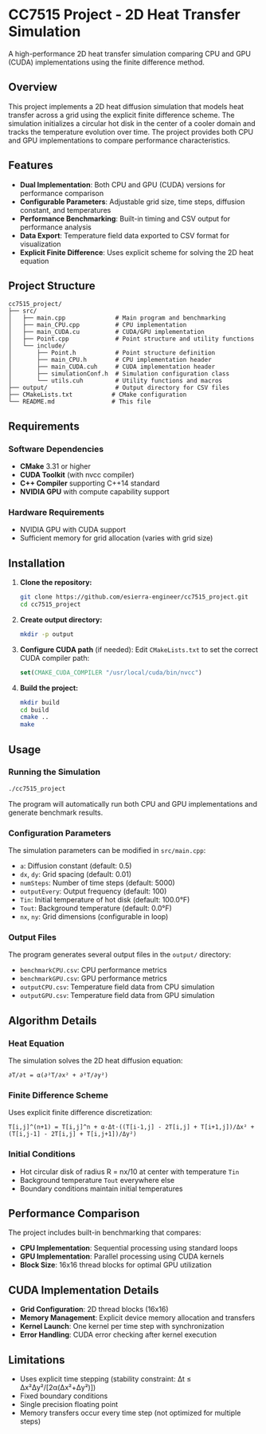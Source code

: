 # CC7515 Project - 2D Heat Transfer Simulation

A high-performance 2D heat transfer simulation comparing CPU and GPU (CUDA) implementations using the finite difference method.

## Overview

This project implements a 2D heat diffusion simulation that models heat transfer across a grid using the explicit finite difference scheme. The simulation initializes a circular hot disk in the center of a cooler domain and tracks the temperature evolution over time. The project provides both CPU and GPU implementations to compare performance characteristics.

## Features

- **Dual Implementation**: Both CPU and GPU (CUDA) versions for performance comparison
- **Configurable Parameters**: Adjustable grid size, time steps, diffusion constant, and temperatures
- **Performance Benchmarking**: Built-in timing and CSV output for performance analysis
- **Data Export**: Temperature field data exported to CSV format for visualization
- **Explicit Finite Difference**: Uses explicit scheme for solving the 2D heat equation

## Project Structure

```
cc7515_project/
├── src/
│   ├── main.cpp              # Main program and benchmarking
│   ├── main_CPU.cpp          # CPU implementation
│   ├── main_CUDA.cu          # CUDA/GPU implementation
│   ├── Point.cpp             # Point structure and utility functions
│   └── include/
│       ├── Point.h           # Point structure definition
│       ├── main_CPU.h        # CPU implementation header
│       ├── main_CUDA.cuh     # CUDA implementation header
│       ├── simulationConf.h  # Simulation configuration class
│       └── utils.cuh         # Utility functions and macros
├── output/                   # Output directory for CSV files
├── CMakeLists.txt           # CMake configuration
└── README.md                # This file
```

## Requirements

### Software Dependencies
- **CMake** 3.31 or higher
- **CUDA Toolkit** (with nvcc compiler)
- **C++ Compiler** supporting C++14 standard
- **NVIDIA GPU** with compute capability support

### Hardware Requirements
- NVIDIA GPU with CUDA support
- Sufficient memory for grid allocation (varies with grid size)

## Installation

1. **Clone the repository:**
   ```bash
   git clone https://github.com/esierra-engineer/cc7515_project.git
   cd cc7515_project
   ```

2. **Create output directory:**
   ```bash
   mkdir -p output
   ```

3. **Configure CUDA path** (if needed):
   Edit `CMakeLists.txt` to set the correct CUDA compiler path:
   ```cmake
   set(CMAKE_CUDA_COMPILER "/usr/local/cuda/bin/nvcc")
   ```

4. **Build the project:**
   ```bash
   mkdir build
   cd build
   cmake ..
   make
   ```

## Usage

### Running the Simulation

```bash
./cc7515_project
```

The program will automatically run both CPU and GPU implementations and generate benchmark results.

### Configuration Parameters

The simulation parameters can be modified in `src/main.cpp`:

- `a`: Diffusion constant (default: 0.5)
- `dx`, `dy`: Grid spacing (default: 0.01)
- `numSteps`: Number of time steps (default: 5000)
- `outputEvery`: Output frequency (default: 100)
- `Tin`: Initial temperature of hot disk (default: 100.0°F)
- `Tout`: Background temperature (default: 0.0°F)
- `nx`, `ny`: Grid dimensions (configurable in loop)

### Output Files

The program generates several output files in the `output/` directory:

- `benchmarkCPU.csv`: CPU performance metrics
- `benchmarkGPU.csv`: GPU performance metrics  
- `outputCPU.csv`: Temperature field data from CPU simulation
- `outputGPU.csv`: Temperature field data from GPU simulation

## Algorithm Details

### Heat Equation
The simulation solves the 2D heat diffusion equation:
```
∂T/∂t = α(∂²T/∂x² + ∂²T/∂y²)
```

### Finite Difference Scheme
Uses explicit finite difference discretization:
```
T[i,j]^(n+1) = T[i,j]^n + α·Δt·((T[i-1,j] - 2T[i,j] + T[i+1,j])/Δx² + (T[i,j-1] - 2T[i,j] + T[i,j+1])/Δy²)
```

### Initial Conditions
- Hot circular disk of radius R = nx/10 at center with temperature `Tin`
- Background temperature `Tout` everywhere else
- Boundary conditions maintain initial temperatures

## Performance Comparison

The project includes built-in benchmarking that compares:
- **CPU Implementation**: Sequential processing using standard loops
- **GPU Implementation**: Parallel processing using CUDA kernels
- **Block Size**: 16x16 thread blocks for optimal GPU utilization

## CUDA Implementation Details

- **Grid Configuration**: 2D thread blocks (16x16)
- **Memory Management**: Explicit device memory allocation and transfers
- **Kernel Launch**: One kernel per time step with synchronization
- **Error Handling**: CUDA error checking after kernel execution

## Limitations

- Uses explicit time stepping (stability constraint: Δt ≤ Δx²Δy²/[2α(Δx²+Δy²)])
- Fixed boundary conditions
- Single precision floating point
- Memory transfers occur every time step (not optimized for multiple steps)
